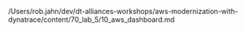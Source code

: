 /Users/rob.jahn/dev/dt-alliances-workshops/aws-modernization-with-dynatrace/content/70_lab_5/10_aws_dashboard.md
